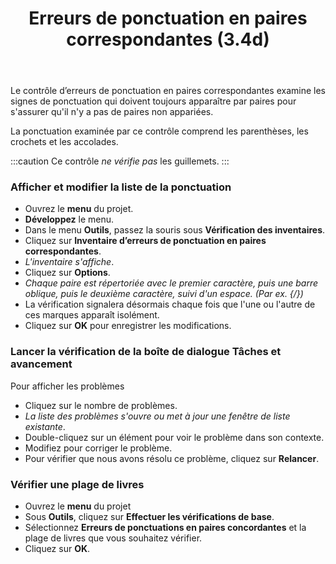 ﻿---
title: Erreurs de ponctuation en paires correspondantes (3.4d)
---
Le contrôle d’erreurs de ponctuation en paires correspondantes examine les signes de ponctuation qui doivent toujours apparaître par paires pour s'assurer qu'il n'y a pas de paires non appariées.

La ponctuation examinée par ce contrôle comprend les parenthèses, les crochets et les accolades.

:::caution
Ce contrôle *ne vérifie pas* les guillemets.
:::
### Afficher et modifier la liste de la ponctuation

-   Ouvrez le **menu** du projet.
-   **Développez** le menu.
-   Dans le menu **Outils**, passez la souris sous **Vérification des inventaires**.
-   Cliquez sur **Inventaire d’erreurs de ponctuation en paires correspondantes**.
   -  *L'inventaire s'affiche*.
-   Cliquez sur **Options**.  
   -  *Chaque paire est répertoriée avec le premier caractère, puis une barre oblique, puis le deuxième caractère, suivi d'un espace. (Par ex. {/})*
-   La vérification signalera désormais chaque fois que l'une ou l'autre de ces marques apparaît isolément.
-   Cliquez sur **OK** pour enregistrer les modifications.

### Lancer la vérification de la boîte de dialogue Tâches et avancement

Pour afficher les problèmes

-   Cliquez sur le nombre de problèmes.
   -  *La liste des problèmes s'ouvre ou met à jour une fenêtre de liste existante*.
-   Double-cliquez sur un élément pour voir le problème dans son contexte.
-   Modifiez pour corriger le problème.
-   Pour vérifier que nous avons résolu ce problème, cliquez sur **Relancer**.

### Vérifier une plage de livres

-   Ouvrez le **menu** du projet
-   Sous **Outils**, cliquez sur **Effectuer les vérifications de base**.
-   Sélectionnez **Erreurs de ponctuations en paires concordantes** et la plage de livres que vous souhaitez vérifier.
-   Cliquez sur **OK**.

